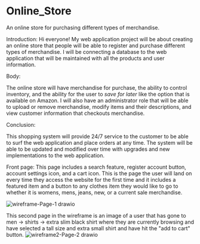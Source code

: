 # Online_Store
An online store for purchasing different types of merchandise.

Introduction: 
Hi everyone! My web application project will be about creating an online store that people will be able to register and purchase different types of merchandise. I will be connecting a database to the web application that will be maintained with all the products and user information. 

Body: 

The online store will have merchandise for purchase, the ability to control inventory, and the ability for the user to *save for later* like the option that is available on Amazon. I will also have an administrator role that will be able to upload or remove merchandise, modify items and their descriptions, and view customer information that checkouts merchandise. 

Conclusion: 

This shopping system will provide 24/7 service to the customer to be able to surf the web application and place orders at any time. The system will be able to be updated and modified over time with upgrades and new implementations to the web application.




Front page:
This page includes a search feature, register account button, account settings icon, and a cart icon. This is the page the user will land on every time they access the website for the first time and it includes a featured item and a button to any clothes item they would like to go to whether it is womens, mens, jeans, new, or a current sale merchandise.

![wireframe-Page-1 drawio](https://user-images.githubusercontent.com/98251184/199137479-8b87ac82-c84f-41bc-bfe4-af427455c888.png)



This second page in the wireframe is an image of a user that has gone to men -> shirts -> extra slim black shirt where they are currently browsing and have selected a tall size and extra small shirt and have hit the "add to cart" button.
![wireframe2-Page-2 drawio](https://user-images.githubusercontent.com/98251184/199137526-833cb6c9-29ad-4d99-a68e-e75f5223b9ec.png)
